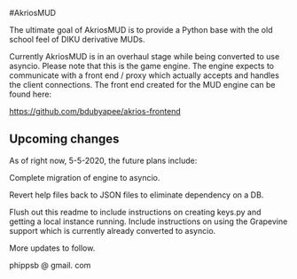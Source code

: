 #AkriosMUD

The ultimate goal of AkriosMUD is to provide a Python base with the old school feel
of DIKU derivative MUDs.

Currently AkriosMUD is in an overhaul stage while being converted to use asyncio.  Please
note that this is the game engine.  The engine expects to communicate with a front end / 
proxy which actually accepts and handles the client connections.  The front end created
for the MUD engine can be found here:

https://github.com/bdubyapee/akrios-frontend

## Upcoming changes

As of right now, 5-5-2020, the future plans include:

Complete migration of engine to asyncio.

Revert help files back to JSON files to eliminate dependency on a DB.

Flush out this readme to include instructions on creating keys.py and getting a local
instance running.  Include instructions on using the Grapevine support which is currently
already converted to asyncio.


More updates to follow.

phippsb @ gmail. com

